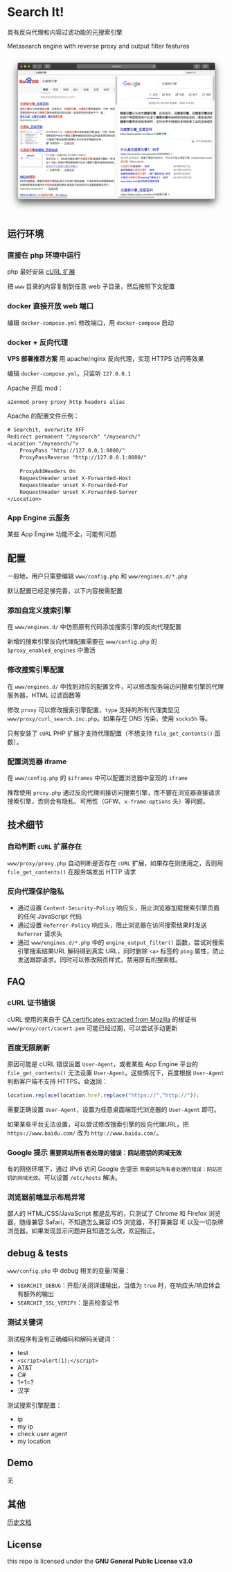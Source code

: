 # Search It!

具有反向代理和内容过滤功能的元搜索引擎

Metasearch engine with reverse proxy and output filter features

![screenshot1](./screenshots/screenshot1.png)

## 运行环境

### 直接在 php 环境中运行

php 最好安装 [cURL 扩展](http://php.net/manual/zh/book.curl.php) 

把 `www` 目录的内容复制到任意 web 子目录，然后按照下文配置

### docker 直接开放 web 端口

编辑 `docker-compose.yml` 修改端口，用 `docker-compose` 启动

### docker + 反向代理

**VPS 部署推荐方案** 用 apache/nginx 反向代理，实现 HTTPS 访问等效果

编辑 `docker-compose.yml`，只监听 `127.0.0.1`

Apache 开启 mod：

```shell
a2enmod proxy proxy_http headers alias
```

Apache 的配置文件示例：

```
# Searchit, overwrite XFF
Redirect permanent "/mysearch" "/mysearch/"
<Location "/mysearch/">
    ProxyPass "http://127.0.0.1:8080/"
    ProxyPassReverse "http://127.0.0.1:8080/"
    
    ProxyAddHeaders On
    RequestHeader unset X-Forwarded-Host
    RequestHeader unset X-Forwarded-For
    RequestHeader unset X-Forwarded-Server
</Location>
```

### App Engine 云服务

某些 App Engine 功能不全，可能有问题

## 配置

一般地，用户只需要编辑 `www/config.php` 和 `www/engines.d/*.php`

默认配置已经足够完善，以下内容按需配置

### 添加自定义搜索引擎

在 `www/engines.d/` 中仿照原有代码添加搜索引擎的反向代理配置

新增的搜索引擎反向代理配置需要在 `www/config.php` 的 `$proxy_enabled_engines` 中激活

### 修改搜索引擎配置

在 `www/engines.d/` 中找到对应的配置文件，可以修改服务端访问搜索引擎的代理服务器，HTML 过滤函数等

修改 `proxy` 可以修改搜索引擎配置，`type` 支持的所有代理类型见 `www/proxy/curl_search.inc.php`。如果存在 DNS 污染，使用 `socks5h` 等。

只有安装了 `cURL` PHP 扩展才支持代理配置（不想支持 `file_get_contents()` 函数）。 

### 配置浏览器 iframe

在 `www/config.php` 的 `$iframes` 中可以配置浏览器中呈现的 `iframe`

推荐使用 `proxy.php` 通过反向代理间接访问搜索引擎，而不要在浏览器直接请求搜索引擎，否则会有隐私、可用性（GFW、`x-frame-options` 头）等问题。

## 技术细节

### 自动判断 `cURL` 扩展存在 

`www/proxy/proxy.php` 自动判断是否存在 `cURL` 扩展，如果存在则使用之，否则用 `file_get_contents()` 在服务端发出 HTTP 请求

### 反向代理保护隐私

- 通过设置 `Content-Security-Policy` 响应头，阻止浏览器加载搜索引擎页面的任何 JavaScript 代码
- 通过设置 `Referrer-Policy` 响应头，阻止浏览器在访问搜索结果时发送 `Referrer` 请求头
- 通过 `www/engines.d/*.php` 中的 `engine_output_filter()` 函数，尝试对搜索引擎搜索结果URL 解码得到真实 URL，同时删除 `<a>` 标签的 `ping` 属性，防止发送跟踪请求。同时可以修改网页样式，禁用原有的搜索框。

## FAQ

### cURL 证书错误

cURL 使用的来自于 [CA certificates extracted from Mozilla](https://curl.haxx.se/docs/caextract.html) 的根证书 `www/proxy/cert/cacert.pem` 可能已经过期，可以尝试手动更新

### 百度无限刷新

原因可能是 cURL 错误设置 `User-Agent`，或者某些 App Engine 平台的 `file_get_contents()` 无法设置 `User-Agent`。这些情况下，百度根据 `User-Agent` 判断客户端不支持 HTTPS，会返回：

```javascript
location.replace(location.href.replace("https://","http://"));
```

需要正确设置 `User-Agent`，设置为任意桌面端现代浏览器的 `User-Agent` 即可。

如果某些平台无法设置，可以尝试修改搜索引擎的反向代理URL，把 `https://www.baidu.com/` 改为 `http://www.baidu.com/`。

### Google 提示 `需要网站所有者处理的错误：网站密钥的网域无效`

有的网络环境下，通过 IPv6 访问 Google 会提示 `需要网站所有者处理的错误：网站密钥的网域无效`。可以设置 `/etc/hosts` 解决。

### 浏览器前端显示布局异常

鄙人的 HTML/CSS/JavaScript 都是乱写的，只测试了 Chrome 和 Firefox 浏览器，随缘兼容 Safari，不知道怎么兼容 iOS 浏览器，不打算兼容 IE 以及一切杂牌浏览器。如果发现显示问题并且知道怎么改，欢迎指正。

## debug & tests


`www/config.php` 中 debug 相关的变量/常量：

- `SEARCHIT_DEBUG`：开启/关闭详细输出，当值为 `true` 时，在响应头/响应体会有额外的输出
- `SEARCHIT_SSL_VERIFY`：是否检查证书

### 测试关键词

测试程序有没有正确编码和解码关键词：

- test
- `<script>alert(1);</script>`
- AT&T
- C#
- 1+1=?
- 汉字

测试搜索引擎配置：

- ip
- my ip
- check user agent
- my location

## Demo

<span title="不想喝茶">无</span>

## 其他

[历史文档](history.md)

## License

this repo is licensed under the **GNU General Public License v3.0**
